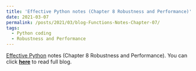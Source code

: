 ```yaml
---
title: 'Effective Python notes (Chapter 8 Robustness and Performance)'
date: 2021-03-07
permalink: /posts/2021/03/blog-Functions-Notes-Chapter-07/
tags:
  - Python coding
  - Robustness and Performance
---
```


[Effective Python](https://effectivepython.com/) notes (Chapter 8 Robustness and Performance). You can click [**here**](https://zhuanlan.zhihu.com/p/355297357) to read full blog.
